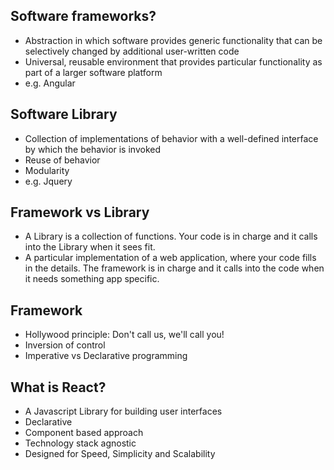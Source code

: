 ## Software frameworks?
- Abstraction in which software provides generic functionality that can be selectively changed by additional user-written code
- Universal, reusable environment that provides particular functionality as part of a larger software platform
- e.g. Angular

## Software Library
- Collection of implementations of behavior with a well-defined interface by which the behavior is invoked
- Reuse of behavior
- Modularity
- e.g. Jquery

## Framework vs Library
- A Library is a collection of functions. Your code is in charge and it calls into the Library when it sees fit.
- A particular implementation of a web application, where your code fills in the details. The framework is in charge and it calls into the code when it needs something app specific.

## Framework
- Hollywood principle: Don't call us, we'll call you!
- Inversion of control
- Imperative vs Declarative programming

## What is React?
- A Javascript Library for building user interfaces
- Declarative
- Component based approach
- Technology stack agnostic
- Designed for Speed, Simplicity and Scalability